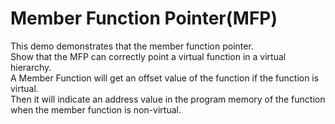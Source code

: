 #   Member Function Pointer(MFP)
This demo demonstrates that the member function pointer.<br/>
Show that the MFP can correctly point a virtual function in a virtual hierarchy.<br/>
A Member Function will get an offset value of the function if the function is virtual.<br/>
Then it will indicate an address value in the program memory of the function when the member function is non-virtual.